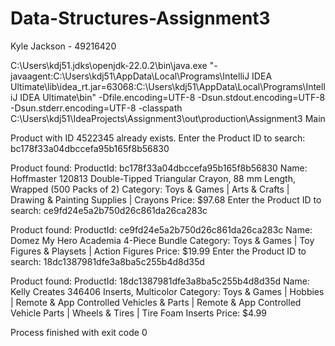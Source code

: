 # Data-Structures-Assignment3
Kyle Jackson - 49216420

C:\Users\kdj51\.jdks\openjdk-22.0.2\bin\java.exe "-javaagent:C:\Users\kdj51\AppData\Local\Programs\IntelliJ IDEA Ultimate\lib\idea_rt.jar=63068:C:\Users\kdj51\AppData\Local\Programs\IntelliJ IDEA Ultimate\bin" -Dfile.encoding=UTF-8 -Dsun.stdout.encoding=UTF-8 -Dsun.stderr.encoding=UTF-8 -classpath C:\Users\kdj51\IdeaProjects\Assignment3\out\production\Assignment3 Main

Product with ID 4522345 already exists.
Enter the Product ID to search: bc178f33a04dbccefa95b165f8b56830

Product found:
ProductId: bc178f33a04dbccefa95b165f8b56830
Name: Hoffmaster 120813 Double-Tipped Triangular Crayon, 88 mm Length, Wrapped (500 Packs of 2)
Category: Toys & Games | Arts & Crafts | Drawing & Painting Supplies | Crayons
Price: $97.68
Enter the Product ID to search: ce9fd24e5a2b750d26c861da26ca283c

Product found:
ProductId: ce9fd24e5a2b750d26c861da26ca283c
Name: Domez My Hero Academia 4-Piece Bundle
Category: Toys & Games | Toy Figures & Playsets | Action Figures
Price: $19.99
Enter the Product ID to search: 18dc1387981dfe3a8ba5c255b4d8d35d

Product found:
ProductId: 18dc1387981dfe3a8ba5c255b4d8d35d
Name: Kelly Creates 346406 Inserts, Multicolor
Category: Toys & Games | Hobbies | Remote & App Controlled Vehicles & Parts | Remote & App Controlled Vehicle Parts | Wheels & Tires | Tire Foam Inserts
Price: $4.99

Process finished with exit code 0
